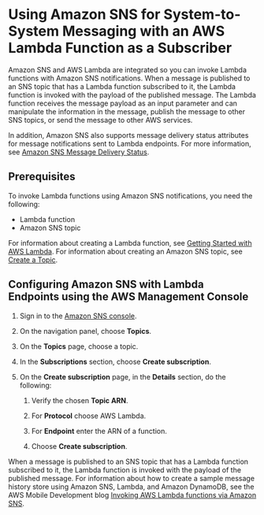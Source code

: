 # Using Amazon SNS for System\-to\-System Messaging with an AWS Lambda Function as a Subscriber<a name="sns-lambda-as-subscriber"></a>

Amazon SNS and AWS Lambda are integrated so you can invoke Lambda functions with Amazon SNS notifications\. When a message is published to an SNS topic that has a Lambda function subscribed to it, the Lambda function is invoked with the payload of the published message\. The Lambda function receives the message payload as an input parameter and can manipulate the information in the message, publish the message to other SNS topics, or send the message to other AWS services\. 

In addition, Amazon SNS also supports message delivery status attributes for message notifications sent to Lambda endpoints\. For more information, see [Amazon SNS Message Delivery Status](sns-topic-attributes.md)\. 

## Prerequisites<a name="lambda-prereq"></a>

To invoke Lambda functions using Amazon SNS notifications, you need the following:
+ Lambda function
+ Amazon SNS topic

For information about creating a Lambda function, see [Getting Started with AWS Lambda](https://docs.aws.amazon.com/lambda/latest/dg/getting-started.html)\. For information about creating an Amazon SNS topic, see [Create a Topic](https://docs.aws.amazon.com/sns/latest/dg/CreateTopic.html)\.

## Configuring Amazon SNS with Lambda Endpoints using the AWS Management Console<a name="lambda-console"></a>

1. Sign in to the [Amazon SNS console](https://console.aws.amazon.com/sns/)\.

1. On the navigation panel, choose **Topics**\.

1. On the **Topics** page, choose a topic\.

1. In the **Subscriptions** section, choose **Create subscription**\.

1. On the **Create subscription** page, in the **Details** section, do the following:

   1. Verify the chosen **Topic ARN**\.

   1. For **Protocol** choose AWS Lambda\.

   1. For **Endpoint** enter the ARN of a function\.

   1. Choose **Create subscription**\.

When a message is published to an SNS topic that has a Lambda function subscribed to it, the Lambda function is invoked with the payload of the published message\. For information about how to create a sample message history store using Amazon SNS, Lambda, and Amazon DynamoDB, see the AWS Mobile Development blog [Invoking AWS Lambda functions via Amazon SNS](https://mobile.awsblog.com/post/Tx1VE917Z8J4UDY/Invoking-AWS-Lambda-functions-via-Amazon-SNS)\.